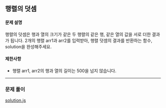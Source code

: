 ## 행렬의 덧셈

#### 문제 설명
행렬의 덧셈은 행과 열의 크기가 같은 두 행렬의 같은 행, 같은 열의 값을 서로 더한 결과가 됩니다. 2개의 행렬 arr1과 arr2를 입력받아, 행렬 덧셈의 결과를 반환하는 함수, solution을 완성해주세요.

#### 제한사항
- 행렬 arr1, arr2의 행과 열의 길이는 500을 넘지 않습니다.

***

### 문제 풀이

[solution.js](./solution.js)